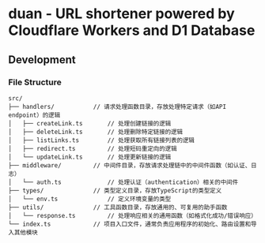 # duan - URL shortener powered by Cloudflare Workers and D1 Database

## Development

### File Structure
```text
src/
├── handlers/           // 请求处理函数目录，存放处理特定请求（如API endpoint）的逻辑
│   ├── createLink.ts       // 处理创建链接的逻辑
│   ├── deleteLink.ts       // 处理删除特定链接的逻辑
│   ├── listLinks.ts        // 处理获取所有链接列表的逻辑
│   ├── redirect.ts         // 处理短码重定向的逻辑
│   └── updateLink.ts       // 处理更新链接的逻辑
├── middleware/         // 中间件目录，存放请求处理链中的中间件函数（如认证、日志）
│   └── auth.ts             // 处理认证（authentication）相关的中间件
├── types/              // 类型定义目录，存放TypeScript的类型定义
│   └── env.ts              // 定义环境变量的类型
├── utils/              // 工具函数目录，存放通用的、可复用的助手函数
│   └── response.ts         // 处理响应相关的通用函数（如格式化成功/错误响应）
└── index.ts            // 项目入口文件，通常负责应用程序的初始化、路由设置和导入其他模块

```